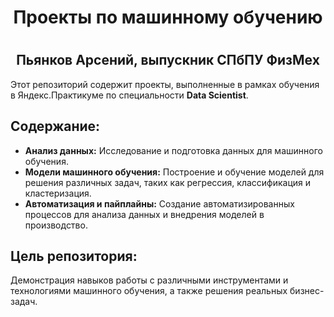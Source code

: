 
<html lang="ru">
<head>
    <h1 align="center"> Проекты по машинному обучению <h1> 
    <h2 align="center">Пьянков Арсений, выпускник СПбПУ ФизМех</h2>
    <meta charset="UTF-8">
    <meta name="viewport" content="width=device-width, initial-scale=1.0">

</head>
<body>
    <section>
        <p>
            Этот репозиторий содержит проекты, выполненные в рамках обучения в Яндекс.Практикуме по специальности <strong>Data Scientist</strong>.
        </p>
        <h2>Содержание:</h2>
        <ul>
            <li><strong>Анализ данных:</strong> Исследование и подготовка данных для машинного обучения.</li>
            <li><strong>Модели машинного обучения:</strong> Построение и обучение моделей для решения различных задач, таких как регрессия, классификация и кластеризация.</li>
            <li><strong>Автоматизация и пайплайны:</strong> Создание автоматизированных процессов для анализа данных и внедрения моделей в производство.</li>
        </ul>
        <h2>Цель репозитория:</h2>
        <p>
            Демонстрация навыков работы с различными инструментами и технологиями машинного обучения, а также решения реальных бизнес-задач.
        </p>
    </section>
    <footer>
    </footer>
</body>
</html>

